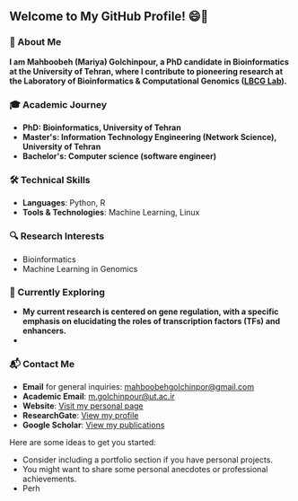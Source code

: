 ## Welcome to My GitHub Profile! 😄👋

### 🧬 About Me
<b>I am Mahboobeh (Mariya) Golchinpour, a PhD candidate in Bioinformatics at the University of Tehran, where I contribute to pioneering research at the Laboratory of Bioinformatics & Computational Genomics ([LBCG Lab](https://lbcg.ut.ac.ir/)). </b>

### 🎓 Academic Journey
- **PhD: Bioinformatics, University of Tehran**
- **Master's: Information Technology Engineering (Network Science), University of Tehran**
- **Bachelor's: Computer science (software engineer)**

### 🛠️ Technical Skills
- **Languages**: Python, R
- **Tools & Technologies**: Machine Learning, Linux

### 🔍 Research Interests
- Bioinformatics
- Machine Learning in Genomics

### 🌿 Currently Exploring
- **My current research is centered on gene regulation, with a specific emphasis on elucidating the roles of transcription factors (TFs) and enhancers.**
- 
### 📬 Contact Me
- **Email** for general inquiries: [mahboobehgolchinpor@gmail.com](mailto:mahboobehgolchinpor@gmail.com)
- **Academic Email**: [m.golchinpour@ut.ac.ir](mailto:m.golchinpour@ut.ac.ir)
- **Website**: [Visit my personal page](https://mariyagolchin.github.io/)
- **ResearchGate**: [View my profile](https://www.researchgate.net/profile/Mariya-Golchinpor)
- **Google Scholar**: [View my publications](https://scholar.google.com/citations?user=5tABF_IAAAAJ&hl=en)


Here are some ideas to get you started:
- Consider including a portfolio section if you have personal projects.
- You might want to share some personal anecdotes or professional achievements.
- Perh
